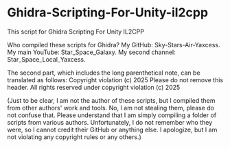 # Ghidra-Scripting-For-Unity-il2cpp
This script for Ghidra Scripting For Unity IL2CPP

Who compiled these scripts for Ghidra? 
My GitHub: Sky-Stars-Air-Yaxcess. My main YouTube: Star_Space_Galaxy. My second channel: Star_Space_Local_Yaxcess.

The second part, which includes the long parenthetical note, can be translated as follows:
Copyright violation (c) 2025
Please do not remove this header. All rights reserved under copyright violation (c) 2025

(Just to be clear, I am not the author of these scripts, but I compiled them from other authors' work and tools. No, I am not stealing them, please do not confuse that. Please understand that I am simply compiling a folder of scripts from various authors. Unfortunately, I do not remember who they were, so I cannot credit their GitHub or anything else. I apologize, but I am not violating any copyright rules or any others.)
